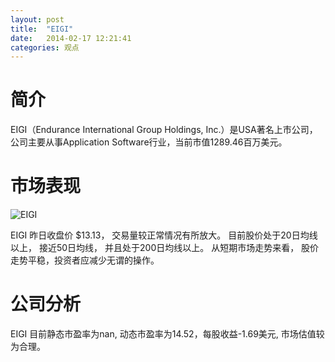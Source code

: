 ```yaml
---
layout: post
title:  "EIGI"
date:   2014-02-17 12:21:41
categories: 观点
---
```


# 简介
EIGI（Endurance International Group Holdings, Inc.）是USA著名上市公司，
公司主要从事Application Software行业，当前市值1289.46百万美元。

# 市场表现

![EIGI](http://finviz.com/chart.ashx?t=EIGI&ty=c&ta=1&p=d&s=l)

EIGI 昨日收盘价 $13.13，
交易量较正常情况有所放大。
目前股价处于20日均线以上，
接近50日均线，
并且处于200日均线以上。
从短期市场走势来看，
股价走势平稳，投资者应减少无谓的操作。

# 公司分析
EIGI 目前静态市盈率为nan, 动态市盈率为14.52，每股收益-1.69美元,
市场估值较为合理。
